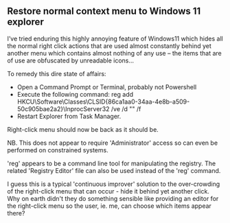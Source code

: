 ## Restore normal context menu to Windows 11 explorer

I’ve tried enduring this highly annoying 
feature of Windows11 which hides all the normal right click 
actions that are used almost constantly behind yet another menu 
which contains almost nothing of any use – the items that 
are of use are obfuscated by unreadable icons…

To remedy this dire state of affairs:
- Open a Command Prompt or Terminal, probably not Powershell
- Execute the following command:
    reg add HKCU\Software\Classes\CLSID\{86ca1aa0-34aa-4e8b-a509-50c905bae2a2}\InprocServer32 /ve /d "" /f
- Restart Explorer from Task Manager.

Right-click menu should now be back as it should be.

NB. This does not appear to require 'Administrator' access so can even be performed on constrained systems.

'reg' appears to be a command line tool for manipulating the registry.
The related 'Registry Editor' file can also be used instead of the 'reg' command.

I guess this is a typical 'continuous improver' solution to the over-crowding of the right-click 
menu that can occur - hide it behind yet another click. Why on earth didn't they do something sensible like
providing an editor for the right-click menu so the user, ie. me, can choose which items appear there?
